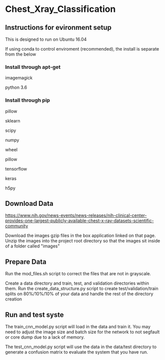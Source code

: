 # Chest_Xray_Classification

## Instructions for evironment setup
This is designed to run on Ubuntu 16.04

If using conda to control enviroment (recommended), the install is separate from the below


### Install through apt-get
imagemagick

python 3.6


### Install through pip
pillow

sklearn

scipy

numpy

wheel

pillow

tensorflow

keras

h5py

## Download Data

https://www.nih.gov/news-events/news-releases/nih-clinical-center-provides-one-largest-publicly-available-chest-x-ray-datasets-scientific-community

Download the images gzip files in the box application linked on that page. Unzip the images into the project root directory so that the images sit inside of a folder called "images"

## Prepare Data

Run the mod_files.sh script to correct the files that are not in grayscale.

Create a data directory and train, test, and validation directories within them. Run the create_data_structure.py script to create test/validation/train splits on 80%/10%/10% of your data and handle the rest of the directory creation

## Run and test syste

The train_cnn_model.py script will load in the data and train it. You may need to adjust the image size and batch size for the network to not segfault or core dump due to a lack of memory.

The test_cnn_model.py script will use the data in the data/test directory to generate a confusion matrix to evaluate the system that you have run.
